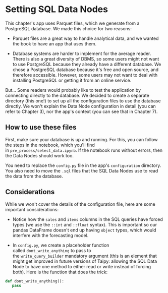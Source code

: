 # Setting SQL Data Nodes

This chapter's app uses Parquet files, which we generate from a PostgreSQL database. We made this choice for two reasons:

- Parquet files are a great way to handle analytical data, and we wanted the book to have an app that uses them.
    
- Database systems are harder to implement for the average reader. There is also a great diversity of DBMS, so some users might not want to use PostgreSQL because they already have a different database. We chose a PostgreSQL database because it's free and open source, and therefore accessible. However, some users may not want to deal with installing PostgreSQL or getting it from an online service.
    

 But... Some readers would probably like to test the application by connecting directly to the database. We decided to create a separate directory (this one!) to set up all the configuration files to use the database directly. We won't explain the Data Node configuration in detail (you can refer to Chapter 3), nor the app's context (you can see that in Chapter 7).

 ## How to use these files

First, make sure your database is up and running. For this, you can follow the steps in the notebook, which you'll find in `pre_process/select_data.ipynb`. If the notebook runs without errors, then the Data Nodes should work too.

You need to replace the `config.py` file in the app's `configuration` directory. You also need to move the `.sql` files that the SQL Data Nodes use to read the data from the database.

 ## Considerations

While we won't cover the details of the configuration file, here are some important considerations:

* Notice how the `sales` and `items` columns in the SQL queries have forced types (we use the `::int` and `::float` syntax). This is important so our pandas DataFrame doesn't end up having `object` types, which would interfere with the forecasting model.
    
* In `config.py`, we create a placeholder function called `dont_write_anything` to pass to the `write_query_builder` mandatory argument (this is an element that might get improved in future versions of Taipy: allowing the SQL Data Node to have one method to either read or write instead of forcing both). Here is the function that does the trick:

 ```python
def dont_write_anything():
    pass
```
